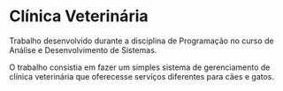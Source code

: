 # Clínica Veterinária

Trabalho desenvolvido durante a disciplina de Programação no curso de Análise e Desenvolvimento de Sistemas.

O trabalho consistia em fazer um simples sistema de gerenciamento de clínica veterinária
que oferecesse serviços diferentes para cães e gatos.
